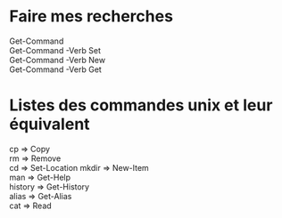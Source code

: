 # Faire mes recherches

Get-Command  
Get-Command -Verb Set  
Get-Command -Verb New  
Get-Command -Verb Get  

# Listes des commandes unix et leur équivalent

cp => Copy  
rm => Remove  
cd => Set-Location 
mkdir => New-Item  
man => Get-Help  
history => Get-History  
alias => Get-Alias  
cat => Read  
